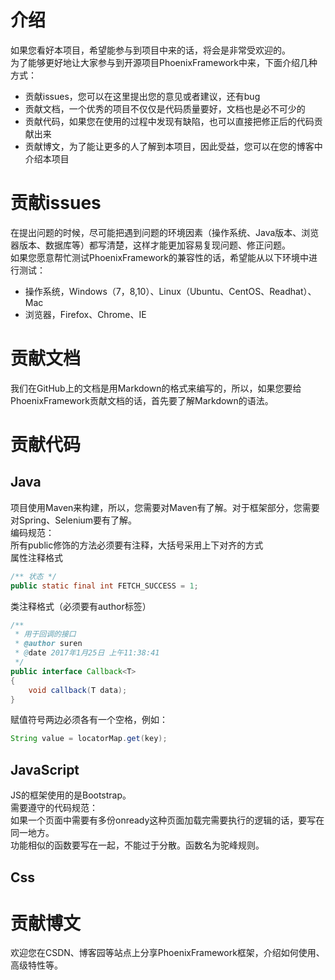 # 介绍
如果您看好本项目，希望能参与到项目中来的话，将会是非常受欢迎的。  
为了能够更好地让大家参与到开源项目PhoenixFramework中来，下面介绍几种方式：
* 贡献issues，您可以在这里提出您的意见或者建议，还有bug
* 贡献文档，一个优秀的项目不仅仅是代码质量要好，文档也是必不可少的
* 贡献代码，如果您在使用的过程中发现有缺陷，也可以直接把修正后的代码贡献出来
* 贡献博文，为了能让更多的人了解到本项目，因此受益，您可以在您的博客中介绍本项目
# 贡献issues
在提出问题的时候，尽可能把遇到问题的环境因素（操作系统、Java版本、浏览器版本、数据库等）都写清楚，这样才能更加容易复现问题、修正问题。  
如果您愿意帮忙测试PhoenixFramework的兼容性的话，希望能从以下环境中进行测试：
* 操作系统，Windows（7，8,10）、Linux（Ubuntu、CentOS、Readhat）、Mac
* 浏览器，Firefox、Chrome、IE
# 贡献文档
我们在GitHub上的文档是用Markdown的格式来编写的，所以，如果您要给PhoenixFramework贡献文档的话，首先要了解Markdown的语法。
# 贡献代码
## Java
项目使用Maven来构建，所以，您需要对Maven有了解。对于框架部分，您需要对Spring、Selenium要有了解。  
编码规范：  
所有public修饰的方法必须要有注释，大括号采用上下对齐的方式  
属性注释格式  
```java
/** 状态 */
public static final int FETCH_SUCCESS = 1;
```
类注释格式（必须要有author标签）   
```java
/**
 * 用于回调的接口
 * @author suren
 * @date 2017年1月25日 上午11:38:41
 */
public interface Callback<T>
{
	void callback(T data);
}
```
赋值符号两边必须各有一个空格，例如：  
```java
String value = locatorMap.get(key);
```
## JavaScript
JS的框架使用的是Bootstrap。  
需要遵守的代码规范：  
如果一个页面中需要有多份onready这种页面加载完需要执行的逻辑的话，要写在同一地方。  
功能相似的函数要写在一起，不能过于分散。函数名为驼峰规则。
## Css
# 贡献博文
欢迎您在CSDN、博客园等站点上分享PhoenixFramework框架，介绍如何使用、高级特性等。